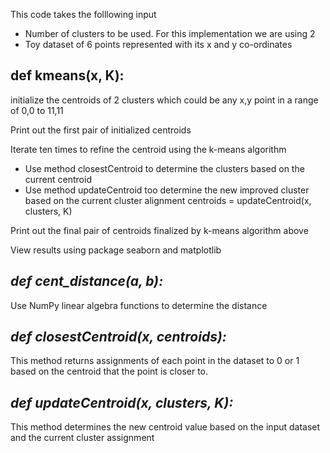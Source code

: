 This code takes the folllowing input
- Number of clusters to be used. For this implementation we are using 2
- Toy dataset of 6 points represented with its x and y co-ordinates

## **def kmeans(x, K):**

initialize the centroids of 2 clusters which could be any x,y point in a range of 0,0 to 11,11

Print out the first pair of initialized centroids

Iterate ten times to refine the centroid using the k-means algorithm
- Use method closestCentroid to determine the clusters based on the current centroid
- Use method updateCentroid too determine the new improved cluster based on the current cluster alignment centroids = updateCentroid(x, clusters, K)

Print out the final pair of centroids finalized by k-means algorithm above

View results using package seaborn and matplotlib



## **_def cent_distance(a, b):_**
Use NumPy linear algebra functions to determine the distance


## **_def closestCentroid(x, centroids):_**
This method returns assignments of each point in the dataset to 0 or 1 based on the centroid that the point is closer to.

## **_def updateCentroid(x, clusters, K):_**
This method determines the new centroid value based on the input dataset and the current cluster assignment





